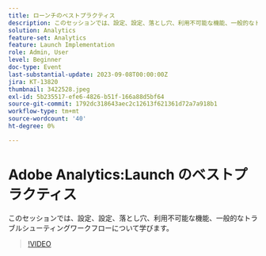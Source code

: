 ```yaml
---
title: ローンチのベストプラクティス
description: このセッションでは、設定、設定、落とし穴、利用不可能な機能、一般的なトラブルシューティングワークフローについて学びます。
solution: Analytics
feature-set: Analytics
feature: Launch Implementation
role: Admin, User
level: Beginner
doc-type: Event
last-substantial-update: 2023-09-08T00:00:00Z
jira: KT-13820
thumbnail: 3422528.jpeg
exl-id: 5b235517-efe6-4826-b51f-166a88d5bf64
source-git-commit: 1792dc318643aec2c12613f621361d72a7a918b1
workflow-type: tm+mt
source-wordcount: '40'
ht-degree: 0%

---
```


# Adobe Analytics:Launch のベストプラクティス

このセッションでは、設定、設定、落とし穴、利用不可能な機能、一般的なトラブルシューティングワークフローについて学びます。

>[!VIDEO](https://video.tv.adobe.com/v/3422528/?learn=on)
